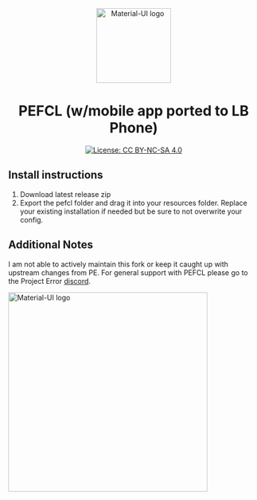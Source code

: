 <div align="center">
    <img href="https://projecterror.dev" width="150" src="https://i.tasoagc.dev/c1pD" alt="Material-UI logo" />
</div>
<h1 align="center">PEFCL (w/mobile app ported to LB Phone)</h1>

<div align="center">

[![License: CC BY-NC-SA 4.0](https://img.shields.io/badge/License-CC_BY--NC--SA_4.0-lightgrey.svg)](https://creativecommons.org/licenses/by-nc-sa/4.0/)

</div>

## Install instructions
1. Download latest release zip
2. Export the pefcl folder and drag it into your resources folder. Replace your existing installation if needed but be sure to not overwrite your config.

## Additional Notes
I am not able to actively maintain this fork or keep it caught up with upstream changes from PE. For general support with PEFCL please go to the Project Error [discord](https://discord.gg/DwKrMwCHX3).

<img href="https://projecterror.dev" width="400" src="https://cdn.discordapp.com/attachments/428739555429187585/1096644101186801734/image.png" alt="Material-UI logo" />

